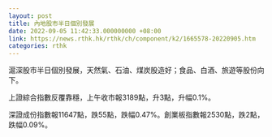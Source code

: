```yaml
---
layout: post
title: 內地股市半日個別發展
date: 2022-09-05 11:42:33.000000000 +08:00
link: https://news.rthk.hk/rthk/ch/component/k2/1665578-20220905.htm
categories: rthk
---
```


滬深股市半日個別發展，天然氣、石油、煤炭股造好；食品、白酒、旅遊等股份向下。

上證綜合指數反覆靠穩，上午收市報3189點，升3點，升幅0.1%。

深證成份指數報11647點，跌55點，跌幅0.47%。創業板指數報2530點，跌2點，跌幅0.09%。

